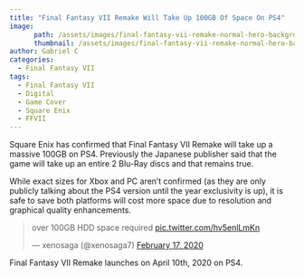 ```yaml
---
title: "Final Fantasy VII Remake Will Take Up 100GB Of Space On PS4"
image:
      path: /assets/images/final-fantasy-vii-remake-normal-hero-background-01-ps4-us-11jun19.jpeg
      thumbnail: /assets/images/final-fantasy-vii-remake-normal-hero-background-01-ps4-us-11jun19.jpeg
author: Gabriel C
categories:
  - Final Fantasy VII
tags:
  - Final Fantasy VII
  - Digital
  - Game Cover
  - Square Enix
  - FFVII
---
```


Square Enix has confirmed that Final Fantasy VII Remake will take up a massive 100GB on PS4. Previously the Japanese publisher said that the game will take up an entire 2 Blu-Ray discs and that remains true.

While exact sizes for Xbox and PC aren’t confirmed (as they are only publicly talking about the PS4 version until the year exclusivity is up), it is safe to save both platforms will cost more space due to resolution and graphical quality enhancements.

<blockquote class="twitter-tweet"><p lang="en" dir="ltr">over 100GB HDD space required <a href="https://t.co/hv5enlLmKn">pic.twitter.com/hv5enlLmKn</a></p>&mdash; xenosaga (@xenosaga7) <a href="https://twitter.com/xenosaga7/status/1229534542349750272?ref_src=twsrc%5Etfw">February 17, 2020</a></blockquote> <script async src="https://platform.twitter.com/widgets.js" charset="utf-8"></script>

Final Fantasy VII Remake launches on April 10th, 2020 on PS4.
